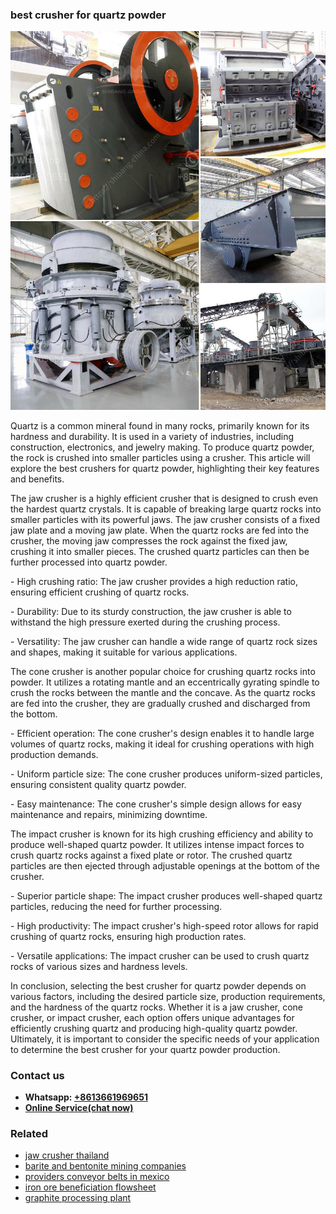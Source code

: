 <h3>best crusher for quartz powder</h3><img src='1708499243.jpg' alt=''><p>Quartz is a common mineral found in many rocks, primarily known for its hardness and durability. It is used in a variety of industries, including construction, electronics, and jewelry making. To produce quartz powder, the rock is crushed into smaller particles using a crusher. This article will explore the best crushers for quartz powder, highlighting their key features and benefits.</p><p>The jaw crusher is a highly efficient crusher that is designed to crush even the hardest quartz crystals. It is capable of breaking large quartz rocks into smaller particles with its powerful jaws. The jaw crusher consists of a fixed jaw plate and a moving jaw plate. When the quartz rocks are fed into the crusher, the moving jaw compresses the rock against the fixed jaw, crushing it into smaller pieces. The crushed quartz particles can then be further processed into quartz powder.</p><p>- High crushing ratio: The jaw crusher provides a high reduction ratio, ensuring efficient crushing of quartz rocks.</p><p>- Durability: Due to its sturdy construction, the jaw crusher is able to withstand the high pressure exerted during the crushing process.</p><p>- Versatility: The jaw crusher can handle a wide range of quartz rock sizes and shapes, making it suitable for various applications.</p><p>The cone crusher is another popular choice for crushing quartz rocks into powder. It utilizes a rotating mantle and an eccentrically gyrating spindle to crush the rocks between the mantle and the concave. As the quartz rocks are fed into the crusher, they are gradually crushed and discharged from the bottom.</p><p>- Efficient operation: The cone crusher's design enables it to handle large volumes of quartz rocks, making it ideal for crushing operations with high production demands.</p><p>- Uniform particle size: The cone crusher produces uniform-sized particles, ensuring consistent quality quartz powder.</p><p>- Easy maintenance: The cone crusher's simple design allows for easy maintenance and repairs, minimizing downtime.</p><p>The impact crusher is known for its high crushing efficiency and ability to produce well-shaped quartz powder. It utilizes intense impact forces to crush quartz rocks against a fixed plate or rotor. The crushed quartz particles are then ejected through adjustable openings at the bottom of the crusher.</p><p>- Superior particle shape: The impact crusher produces well-shaped quartz particles, reducing the need for further processing.</p><p>- High productivity: The impact crusher's high-speed rotor allows for rapid crushing of quartz rocks, ensuring high production rates.</p><p>- Versatile applications: The impact crusher can be used to crush quartz rocks of various sizes and hardness levels.</p><p>In conclusion, selecting the best crusher for quartz powder depends on various factors, including the desired particle size, production requirements, and the hardness of the quartz rocks. Whether it is a jaw crusher, cone crusher, or impact crusher, each option offers unique advantages for efficiently crushing quartz and producing high-quality quartz powder. Ultimately, it is important to consider the specific needs of your application to determine the best crusher for your quartz powder production.</p><h3>Contact us</h3><ul><li><strong>Whatsapp:&nbsp;<a href="https://wa.me/8613661969651">+8613661969651</a></strong></li><li><a href="https://swt.shibang-china.com/?git&amp;zhl&amp;best crusher for quartz powder"><strong>Online Service(chat now)</strong></a></li></ul><h3>Related</h3><ul><li><a href='jaw crusher thailand.md'>jaw crusher thailand</a></li><li><a href='barite and bentonite mining companies.md'>barite and bentonite mining companies</a></li><li><a href='providers conveyor belts in mexico.md'>providers conveyor belts in mexico</a></li><li><a href='iron ore beneficiation flowsheet.md'>iron ore beneficiation flowsheet</a></li><li><a href='graphite processing plant.md'>graphite processing plant</a></li></ul>
